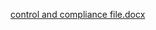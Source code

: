 [control and compliance file.docx](https://github.com/user-attachments/files/20489011/control.and.compliance.file.docx)

